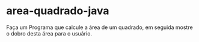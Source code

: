# area-quadrado-java
Faça um Programa que calcule a área de um quadrado, em seguida mostre o dobro desta área para o usuário. 
